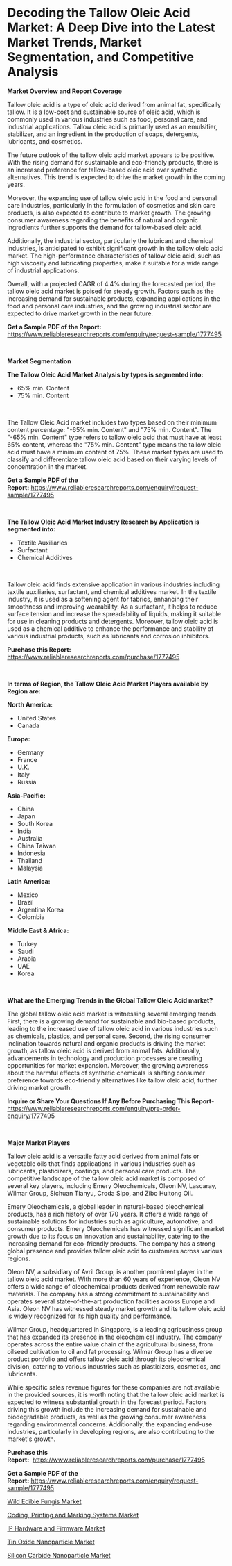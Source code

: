 <p><h1>Decoding the Tallow Oleic Acid Market: A Deep Dive into the Latest Market Trends, Market Segmentation, and Competitive Analysis</h1></p><p><strong>Market Overview and Report Coverage</strong></p>
<p><p>Tallow oleic acid is a type of oleic acid derived from animal fat, specifically tallow. It is a low-cost and sustainable source of oleic acid, which is commonly used in various industries such as food, personal care, and industrial applications. Tallow oleic acid is primarily used as an emulsifier, stabilizer, and an ingredient in the production of soaps, detergents, lubricants, and cosmetics.</p><p>The future outlook of the tallow oleic acid market appears to be positive. With the rising demand for sustainable and eco-friendly products, there is an increased preference for tallow-based oleic acid over synthetic alternatives. This trend is expected to drive the market growth in the coming years.</p><p>Moreover, the expanding use of tallow oleic acid in the food and personal care industries, particularly in the formulation of cosmetics and skin care products, is also expected to contribute to market growth. The growing consumer awareness regarding the benefits of natural and organic ingredients further supports the demand for tallow-based oleic acid.</p><p>Additionally, the industrial sector, particularly the lubricant and chemical industries, is anticipated to exhibit significant growth in the tallow oleic acid market. The high-performance characteristics of tallow oleic acid, such as high viscosity and lubricating properties, make it suitable for a wide range of industrial applications.</p><p>Overall, with a projected CAGR of 4.4% during the forecasted period, the tallow oleic acid market is poised for steady growth. Factors such as the increasing demand for sustainable products, expanding applications in the food and personal care industries, and the growing industrial sector are expected to drive market growth in the near future.</p></p>
<p><strong>Get a Sample PDF of the Report:</strong> <a href="https://www.reliableresearchreports.com/enquiry/request-sample/1777495">https://www.reliableresearchreports.com/enquiry/request-sample/1777495</a></p>
<p>&nbsp;</p>
<p><strong>Market Segmentation</strong></p>
<p><strong>The Tallow Oleic Acid Market Analysis by types is segmented into:</strong></p>
<p><ul><li>65% min. Content</li><li>75% min. Content</li></ul></p>
<p>&nbsp;</p>
<p><p>The Tallow Oleic Acid market includes two types based on their minimum content percentage: "-65% min. Content" and "75% min. Content". The "-65% min. Content" type refers to tallow oleic acid that must have at least 65% content, whereas the "75% min. Content" type means the tallow oleic acid must have a minimum content of 75%. These market types are used to classify and differentiate tallow oleic acid based on their varying levels of concentration in the market.</p></p>
<p><strong>Get a Sample PDF of the Report:</strong>&nbsp;<a href="https://www.reliableresearchreports.com/enquiry/request-sample/1777495">https://www.reliableresearchreports.com/enquiry/request-sample/1777495</a></p>
<p>&nbsp;</p>
<p><strong>The Tallow Oleic Acid Market Industry Research by Application is segmented into:</strong></p>
<p><ul><li>Textile Auxiliaries</li><li>Surfactant</li><li>Chemical Additives</li></ul></p>
<p>&nbsp;</p>
<p><p>Tallow oleic acid finds extensive application in various industries including textile auxiliaries, surfactant, and chemical additives market. In the textile industry, it is used as a softening agent for fabrics, enhancing their smoothness and improving wearability. As a surfactant, it helps to reduce surface tension and increase the spreadability of liquids, making it suitable for use in cleaning products and detergents. Moreover, tallow oleic acid is used as a chemical additive to enhance the performance and stability of various industrial products, such as lubricants and corrosion inhibitors.</p></p>
<p><strong>Purchase this Report:</strong>&nbsp; <a href="https://www.reliableresearchreports.com/purchase/1777495">https://www.reliableresearchreports.com/purchase/1777495</a></p>
<p>&nbsp;</p>
<p><strong>In terms of Region, the Tallow Oleic Acid Market Players available by Region are:</strong></p>
<p>
    <p> <strong> North America: </strong>
        <ul>
            <li>United States</li>
            <li>Canada</li>
        </ul>
        </p> 
    <p> <strong> Europe: </strong>
        <ul>
            <li>Germany</li>
            <li>France</li>
            <li>U.K.</li>
            <li>Italy</li>
            <li>Russia</li>
        </ul>
        </p> 
    <p> <strong> Asia-Pacific: </strong>
        <ul>
            <li>China</li>
            <li>Japan</li>
            <li>South Korea</li>
            <li>India</li>
            <li>Australia</li>
            <li>China Taiwan</li>
            <li>Indonesia</li>
            <li>Thailand</li>
            <li>Malaysia</li>
        </ul>
        </p> 
    <p> <strong> Latin America: </strong>
        <ul>
            <li>Mexico</li>
            <li>Brazil</li>
            <li>Argentina Korea</li>
            <li>Colombia</li>
        </ul>
        </p> 
    <p> <strong> Middle East & Africa: </strong>
        <ul>
            <li>Turkey</li>
            <li>Saudi</li>
            <li>Arabia</li>
            <li>UAE</li>
            <li>Korea</li>
        </ul>
    </p>
    </p>
<p>&nbsp;</p>
<p><strong>What are the Emerging Trends in the Global Tallow Oleic Acid market?</strong></p>
<p><p>The global tallow oleic acid market is witnessing several emerging trends. First, there is a growing demand for sustainable and bio-based products, leading to the increased use of tallow oleic acid in various industries such as chemicals, plastics, and personal care. Second, the rising consumer inclination towards natural and organic products is driving the market growth, as tallow oleic acid is derived from animal fats. Additionally, advancements in technology and production processes are creating opportunities for market expansion. Moreover, the growing awareness about the harmful effects of synthetic chemicals is shifting consumer preference towards eco-friendly alternatives like tallow oleic acid, further driving market growth.</p></p>
<p><strong>Inquire or Share Your Questions If Any Before Purchasing This Report</strong>- <a href="https://www.reliableresearchreports.com/enquiry/pre-order-enquiry/1777495">https://www.reliableresearchreports.com/enquiry/pre-order-enquiry/1777495</a></p>
<p>&nbsp;</p>
<p><strong>Major Market Players</strong></p>
<p><p>Tallow oleic acid is a versatile fatty acid derived from animal fats or vegetable oils that finds applications in various industries such as lubricants, plasticizers, coatings, and personal care products. The competitive landscape of the tallow oleic acid market is composed of several key players, including Emery Oleochemicals, Oleon NV, Lascaray, Wilmar Group, Sichuan Tianyu, Croda Sipo, and Zibo Huitong Oil.</p><p>Emery Oleochemicals, a global leader in natural-based oleochemical products, has a rich history of over 170 years. It offers a wide range of sustainable solutions for industries such as agriculture, automotive, and consumer products. Emery Oleochemicals has witnessed significant market growth due to its focus on innovation and sustainability, catering to the increasing demand for eco-friendly products. The company has a strong global presence and provides tallow oleic acid to customers across various regions.</p><p>Oleon NV, a subsidiary of Avril Group, is another prominent player in the tallow oleic acid market. With more than 60 years of experience, Oleon NV offers a wide range of oleochemical products derived from renewable raw materials. The company has a strong commitment to sustainability and operates several state-of-the-art production facilities across Europe and Asia. Oleon NV has witnessed steady market growth and its tallow oleic acid is widely recognized for its high quality and performance.</p><p>Wilmar Group, headquartered in Singapore, is a leading agribusiness group that has expanded its presence in the oleochemical industry. The company operates across the entire value chain of the agricultural business, from oilseed cultivation to oil and fat processing. Wilmar Group has a diverse product portfolio and offers tallow oleic acid through its oleochemical division, catering to various industries such as plasticizers, cosmetics, and lubricants.</p><p>While specific sales revenue figures for these companies are not available in the provided sources, it is worth noting that the tallow oleic acid market is expected to witness substantial growth in the forecast period. Factors driving this growth include the increasing demand for sustainable and biodegradable products, as well as the growing consumer awareness regarding environmental concerns. Additionally, the expanding end-use industries, particularly in developing regions, are also contributing to the market's growth.</p></p>
<p><strong>Purchase this Report:</strong>&nbsp;&nbsp;<a href="https://www.reliableresearchreports.com/purchase/1777495">https://www.reliableresearchreports.com/purchase/1777495</a></p>
<p></p>
<p><strong>Get a Sample PDF of the Report:</strong>&nbsp;<a href="https://www.reliableresearchreports.com/enquiry/request-sample/1777495">https://www.reliableresearchreports.com/enquiry/request-sample/1777495</a></p>
<p><p><a href="https://medium.com/@theomorar2000/wild-edible-fungis-market-size-reveals-the-best-marketing-channels-in-global-industry-5e07a93f9450">Wild Edible Fungis Market</a></p><p><a href="https://medium.com/@the.strong.zer0/coding-printing-and-marking-systems-market-focuses-on-market-share-size-and-projected-forecast-844b32d97ad2">Coding, Printing and Marking Systems Market</a></p><p><a href="https://medium.com/@rajuchacharp23/decoding-ip-hardware-and-firmware-market-metrics-market-share-trends-and-growth-patterns-f042d426c374">IP Hardware and Firmware Market</a></p><p><a href="https://github.com/melchekhinf/Market-Research-Report-List-1/blob/main/tin-oxide-nanoparticle-market.md">Tin Oxide Nanoparticle Market</a></p><p><a href="https://github.com/sndrkn/Market-Research-Report-List-1/blob/main/silicon-carbide-nanoparticle-market.md">Silicon Carbide Nanoparticle Market</a></p></p>